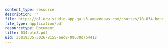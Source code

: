 ```yaml
---
content_type: resource
description: ''
file: https://ol-ocw-studio-app-qa.s3.amazonaws.com/courses/18-034-honors-differential-equations-spring-2004/36819335302681556ed809630d7b4412_034soln8.pdf
file_type: application/pdf
resourcetype: Document
title: 034soln8.pdf
uid: 36819335-3026-8155-6ed8-09630d7b4412
---
```

